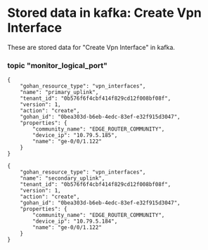 # Stored data in kafka: Create Vpn Interface

These are stored data for "Create Vpn Interface" in kafka.

### topic "monitor_logical_port"
```
{
    "gohan_resource_type": "vpn_interfaces",
    "name": "primary_uplink",
    "tenant_id": "0b576f6f4cbf414f829cd12f008bf08f",
    "version": 1,
    "action": "create",
    "gohan_id": "0bea303d-b6eb-4edc-83ef-e32f915d3047",
    "properties": {
        "community_name": "EDGE_ROUTER_COMMUNITY",
        "device_ip": "10.79.5.185",
        "name": "ge-0/0/1.122"
    }
}
```
```
{
    "gohan_resource_type": "vpn_interfaces",
    "name": "secondary_uplink",
    "tenant_id": "0b576f6f4cbf414f829cd12f008bf08f",
    "version": 1,
    "action": "create",
    "gohan_id": "0bea303d-b6eb-4edc-83ef-e32f915d3047",
    "properties": {
        "community_name": "EDGE_ROUTER_COMMUNITY",
        "device_ip": "10.79.5.184",
        "name": "ge-0/0/1.122"
    }
}
```
